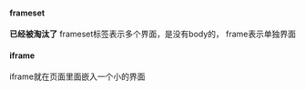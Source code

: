 #### frameset 
**已经被淘汰了**
frameset标签表示多个界面，是没有body的，
frame表示单独界面


#### iframe
iframe就在页面里面嵌入一个小的界面

